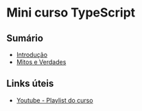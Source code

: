# Mini curso TypeScript

## Sumário

- [Introdução](1-introducao/introducao.md)
- [Mitos e Verdades](2-mitos-e-verdades/mitos-e-verdades.md)

## Links úteis

- [Youtube - Playlist do curso](https://www.youtube.com/watch?v=mRixno_uE2o&list=PLlAbYrWSYTiPanrzauGa7vMuve7_vnXG_&index=1&t=7s)
